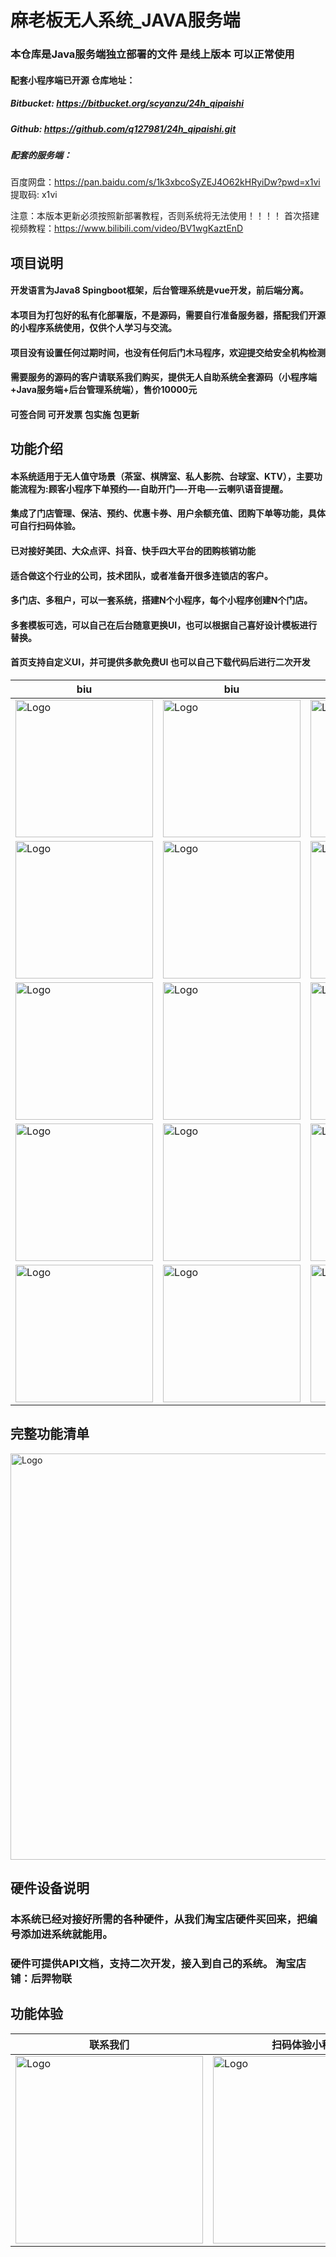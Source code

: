 # 麻老板无人系统_JAVA服务端

### 本仓库是Java服务端独立部署的文件 是线上版本 可以正常使用
#### 配套小程序端已开源 仓库地址：
##### Bitbucket: https://bitbucket.org/scyanzu/24h_qipaishi
##### Github: https://github.com/q127981/24h_qipaishi.git
##### 配套的服务端：

百度网盘：https://pan.baidu.com/s/1k3xbcoSyZEJ4O62kHRyiDw?pwd=x1vi 提取码: x1vi

注意：本版本更新必须按照新部署教程，否则系统将无法使用！！！！
首次搭建视频教程：https://www.bilibili.com/video/BV1wgKaztEnD


## 项目说明
#### 开发语言为Java8 Spingboot框架，后台管理系统是vue开发，前后端分离。
#### 本项目为打包好的私有化部署版，不是源码，需要自行准备服务器，搭配我们开源的小程序系统使用，仅供个人学习与交流。
#### 项目没有设置任何过期时间，也没有任何后门木马程序，欢迎提交给安全机构检测
#### 需要服务的源码的客户请联系我们购买，提供无人自助系统全套源码（小程序端+Java服务端+后台管理系统端），售价10000元
#### 可签合同 可开发票 包实施 包更新

## 功能介绍
#### 本系统适用于无人值守场景（茶室、棋牌室、私人影院、台球室、KTV），主要功能流程为:顾客小程序下单预约—-自助开门—-开电—-云喇叭语音提醒。
#### 集成了门店管理、保洁、预约、优惠卡券、用户余额充值、团购下单等功能，具体可自行扫码体验。
#### 已对接好美团、大众点评、抖音、快手四大平台的团购核销功能
#### 适合做这个行业的公司，技术团队，或者准备开很多连锁店的客户。
#### 多门店、多租户，可以一套系统，搭建N个小程序，每个小程序创建N个门店。
#### 多套模板可选，可以自己在后台随意更换UI，也可以根据自己喜好设计模板进行替换。
#### 首页支持自定义UI，并可提供多款免费UI  也可以自己下载代码后进行二次开发

| biu                                                       | biu                                               | biu                                                        |
|-----------------------------------------------------------|---------------------------------------------------|------------------------------------------------------------|
| <img src=".image/1.门店列表.jpg" alt="Logo" width="220" /> | <img src=".image/2.模板1.jpg" alt="Logo" width="220" />| <img src=".image/6.模板5.jpg" alt="Logo" width="220" />| 
| <img src=".image/3.模板2.jpg" alt="Logo" width="220" />  | <img src=".image/4.模板3.jpg" alt="Logo" width="220" />| <img src=".image/5.模板4.jpg" alt="Logo" width="220" />| 
| <img src=".image/7.更换模板.jpg" alt="Logo" width="220" /> | <img src=".image/8.门店首页.jpg" alt="Logo" width="220" />| <img src=".image/10.提交订单.jpg" alt="Logo" width="220" />| 
| <img src=".image/11.个人中心.jpg" alt="Logo" width="220" /> | <img src=".image/9.门店管理.jpg" alt="Logo" width="220" />| <img src=".image/15.订单详情.jpg" alt="Logo" width="220" />| 
| <img src=".image/12.我的订单.jpg" alt="Logo" width="220" /> | <img src=".image/13.充值优惠.jpg" alt="Logo" width="220" />| <img src=".image/14.团购兑换.jpg" alt="Logo" width="220" />| 
## 完整功能清单
<img src=".image/功能清单.jpg" alt="Logo" width="650" />

## 硬件设备说明
### 本系统已经对接好所需的各种硬件，从我们淘宝店硬件买回来，把编号添加进系统就能用。
### 硬件可提供API文档，支持二次开发，接入到自己的系统。 淘宝店铺：后羿物联


## 功能体验
| 联系我们                                               | 扫码体验小程序                                              |
|----------------------------------------------------|------------------------------------------------------|
| <img src=".image/客服.png" alt="Logo" width="300" /> | <img src=".image/小程序码.png" alt="Logo" width="300" /> |